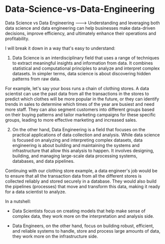 # Data-Science-vs-Data-Engineering
Data Science vs Data Engineering
---> Understanding and leveraging both data science and data engineering can help businesses make data-driven decisions, improve efficiency, and ultimately enhance their operations and profitability.

I will break it down in a way that's easy to understand:

1) Data Science is an interdisciplinary field that uses a range of techniques to extract meaningful insights and information from data. It combines statistical and computational principles to analyze and interpret complex datasets. In simpler terms, data science is about discovering hidden patterns from raw data.

For example, let's say your boss runs a chain of clothing stores. A data scientist can use the past data from all the transactions in the stores to predict which clothes will be more popular in the future, or they can identify trends in sales to determine which times of the year are busiest and need more staff. They can also segment customers into different groups based on their buying patterns and tailor marketing campaigns for these specific groups, leading to more effective marketing and increased sales.

2) On the other hand, Data Engineering is a field that focuses on the practical applications of data collection and analysis. While data science is focused on analyzing and interpreting complex datasets, data engineering is about building and maintaining the systems and infrastructure that allow this analysis to happen. It involves designing, building, and managing large-scale data processing systems, databases, and data pipelines.

Continuing with our clothing store example, a data engineer's job would be to ensure that all the transaction data from all the different stores is collected reliably and stored securely in a database. They would also build the pipelines (processes) that move and transform this data, making it ready for a data scientist to analyze.

In a nutshell:

- Data Scientists focus on creating models that help make sense of complex data, they work more on the interpretation and analysis side.

- Data Engineers, on the other hand, focus on building robust, efficient, and reliable systems to handle, store and process large amounts of data, they work more on the infrastructure side.

